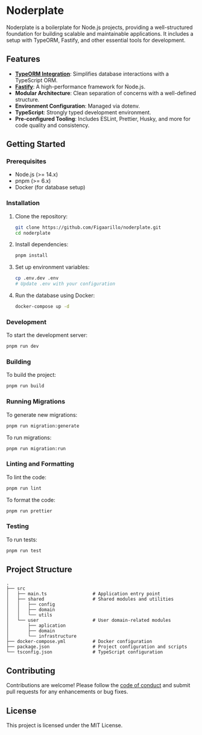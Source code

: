 # Noderplate

Noderplate is a boilerplate for Node.js projects, providing a well-structured foundation for building scalable and maintainable applications. It includes a setup with TypeORM, Fastify, and other essential tools for development.

## Features

- **[TypeORM Integration](https://typeorm.io/)**: Simplifies database interactions with a TypeScript ORM.
- **[Fastify](https://fastify.dev/)**: A high-performance framework for Node.js.
- **Modular Architecture**: Clean separation of concerns with a well-defined structure.
- **Environment Configuration**: Managed via dotenv.
- **TypeScript**: Strongly typed development environment.
- **Pre-configured Tooling**: Includes ESLint, Prettier, Husky, and more for code quality and consistency.

## Getting Started

### Prerequisites

- Node.js (>= 14.x)
- pnpm (>= 6.x)
- Docker (for database setup)

### Installation

1. Clone the repository:
    ```sh
    git clone https://github.com/Figaarillo/noderplate.git
    cd noderplate
    ```

2. Install dependencies:
    ```sh
    pnpm install
    ```

3. Set up environment variables:
    ```sh
    cp .env.dev .env
    # Update .env with your configuration
    ```

4. Run the database using Docker:
    ```sh
    docker-compose up -d
    ```

### Development

To start the development server:
```sh
pnpm run dev
```

### Building

To build the project:
```sh
pnpm run build
```

### Running Migrations

To generate new migrations:
```sh
pnpm run migration:generate
```

To run migrations:
```sh
pnpm run migration:run
```

### Linting and Formatting

To lint the code:
```sh
pnpm run lint
```

To format the code:
```sh
pnpm run prettier
```

### Testing

To run tests:
```sh
pnpm run test
```

## Project Structure

```
.
├── src
│   ├── main.ts                 # Application entry point
│   ├── shared                  # Shared modules and utilities
│   │   ├── config
│   │   ├── domain
│   │   └── utils
│   └── user                    # User domain-related modules
│       ├── aplication
│       ├── domain
│       └── infrastructure
├── docker-compose.yml          # Docker configuration
├── package.json                # Project configuration and scripts
└── tsconfig.json               # TypeScript configuration
```

## Contributing

Contributions are welcome! Please follow the [code of conduct](CODE_OF_CONDUCT.md) and submit pull requests for any enhancements or bug fixes.

## License

This project is licensed under the MIT License.

